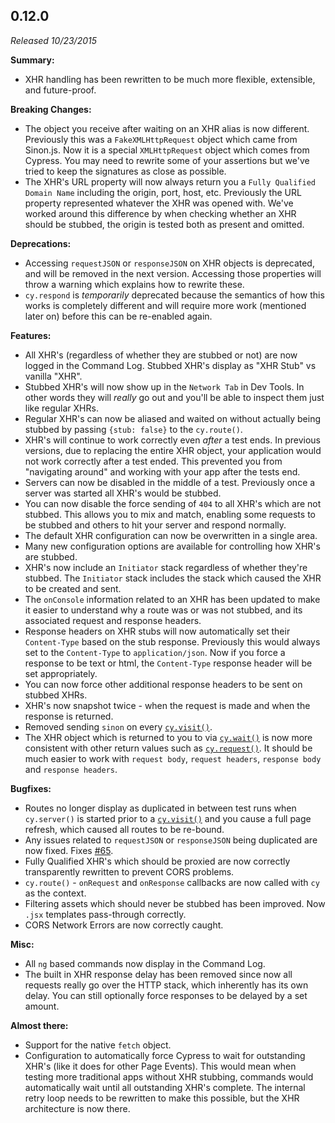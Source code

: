 ## 0.12.0

_Released 10/23/2015_

**Summary:**

- XHR handling has been rewritten to be much more flexible, extensible, and
  future-proof.

**Breaking Changes:**

- The object you receive after waiting on an XHR alias is now different.
  Previously this was a `FakeXMLHttpRequest` object which came from Sinon.js.
  Now it is a special `XMLHttpRequest` object which comes from Cypress. You may
  need to rewrite some of your assertions but we've tried to keep the signatures
  as close as possible.
- The XHR's URL property will now always return you a
  `Fully Qualified Domain Name` including the origin, port, host, etc.
  Previously the URL property represented whatever the XHR was opened with.
  We've worked around this difference by when checking whether an XHR should be
  stubbed, the origin is tested both as present and omitted.

**Deprecations:**

- Accessing `requestJSON` or `responseJSON` on XHR objects is deprecated, and
  will be removed in the next version. Accessing those properties will throw a
  warning which explains how to rewrite these.
- `cy.respond` is _temporarily_ deprecated because the semantics of how this
  works is completely different and will require more work (mentioned later on)
  before this can be re-enabled again.

**Features:**

- All XHR's (regardless of whether they are stubbed or not) are now logged in
  the Command Log. Stubbed XHR's display as "XHR Stub" vs vanilla "XHR".
- Stubbed XHR's will now show up in the `Network Tab` in Dev Tools. In other
  words they will _really_ go out and you'll be able to inspect them just like
  regular XHRs.
- Regular XHR's can now be aliased and waited on without actually being stubbed
  by passing `{stub: false}` to the `cy.route()`.
- XHR's will continue to work correctly even _after_ a test ends. In previous
  versions, due to replacing the entire XHR object, your application would not
  work correctly after a test ended. This prevented you from "navigating around"
  and working with your app after the tests end.
- Servers can now be disabled in the middle of a test. Previously once a server
  was started all XHR's would be stubbed.
- You can now disable the force sending of `404` to all XHR's which are not
  stubbed. This allows you to mix and match, enabling some requests to be
  stubbed and others to hit your server and respond normally.
- The default XHR configuration can now be overwritten in a single area.
- Many new configuration options are available for controlling how XHR's are
  stubbed.
- XHR's now include an `Initiator` stack regardless of whether they're stubbed.
  The `Initiator` stack includes the stack which caused the XHR to be created
  and sent.
- The `onConsole` information related to an XHR has been updated to make it
  easier to understand why a route was or was not stubbed, and its associated
  request and response headers.
- Response headers on XHR stubs will now automatically set their `Content-Type`
  based on the stub response. Previously this would always set to the
  `Content-Type` to `application/json`. Now if you force a response to be text
  or html, the `Content-Type` response header will be set appropriately.
- You can now force other additional response headers to be sent on stubbed
  XHRs.
- XHR's now snapshot twice - when the request is made and when the response is
  returned.
- Removed sending `sinon` on every [`cy.visit()`](/api/commands/visit).
- The XHR object which is returned to you to via
  [`cy.wait()`](/api/commands/wait) is now more consistent with other return
  values such as [`cy.request()`](/api/commands/request). It should be much
  easier to work with `request body`, `request headers`, `response body` and
  `response headers`.

**Bugfixes:**

- Routes no longer display as duplicated in between test runs when `cy.server()`
  is started prior to a [`cy.visit()`](/api/commands/visit) and you cause a full
  page refresh, which caused all routes to be re-bound.
- Any issues related to `requestJSON` or `responseJSON` being duplicated are now
  fixed. Fixes [#65](https://github.com/cypress-io/cypress/issues/65).
- Fully Qualified XHR's which should be proxied are now correctly transparently
  rewritten to prevent CORS problems.
- `cy.route()` - `onRequest` and `onResponse` callbacks are now called with `cy`
  as the context.
- Filtering assets which should never be stubbed has been improved. Now `.jsx`
  templates pass-through correctly.
- CORS Network Errors are now correctly caught.

**Misc:**

- All `ng` based commands now display in the Command Log.
- The built in XHR response delay has been removed since now all requests really
  go over the HTTP stack, which inherently has its own delay. You can still
  optionally force responses to be delayed by a set amount.

**Almost there:**

- Support for the native `fetch` object.
- Configuration to automatically force Cypress to wait for outstanding XHR's
  (like it does for other Page Events). This would mean when testing more
  traditional apps without XHR stubbing, commands would automatically wait until
  all outstanding XHR's complete. The internal retry loop needs to be rewritten
  to make this possible, but the XHR architecture is now there.
